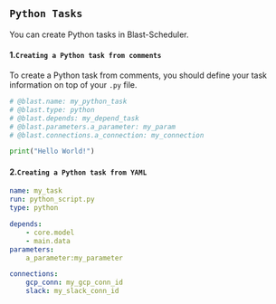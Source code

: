 ## `Python Tasks`

You can create Python tasks in Blast-Scheduler.

#### 1.`Creating a Python task from comments`
To create a Python task from comments, you should define your task information on top of your `.py` file. 

```python
# @blast.name: my_python_task
# @blast.type: python
# @blast.depends: my_depend_task
# @blast.parameters.a_parameter: my_param
# @blast.connections.a_connection: my_connection

print("Hello World!")
```

#### 2.`Creating a Python task from YAML`
```yaml
name: my_task
run: python_script.py
type: python

depends:
    - core.model
    - main.data
parameters:
    a_parameter:my_parameter

connections:
    gcp_conn: my_gcp_conn_id
    slack: my_slack_conn_id	
```
